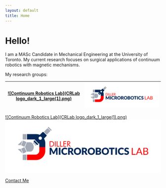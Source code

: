 ```yaml
---
layout: default
title: Home
---
```


# Hello!
I am a MASc Candidate in Mechanical Engineering at the University of Toronto. My current research focuses on surgical applications of continuum robotics with magnetic mechanisms.

My research groups:

| [![Continuum Robotics Lab](CRLab logo_dark_1_large(1).png)](https://crl.utm.utoronto.ca/) | [![Diller Microrobotics Lab](DillerLabLogo_full(1).png)](https://microrobotics.mie.utoronto.ca/) |
|-----------------------------------------|-----------------------------------------|


[![Continuum Robotics Lab](CRLab logo_dark_1_large(1).png)](https://crl.utm.utoronto.ca/)
[![Diller Microrobotics Lab](DillerLabLogo_full(1).png)](https://microrobotics.mie.utoronto.ca/)



[Contact Me](mailto:ewalsh[at]mie.utoronto.ca)
